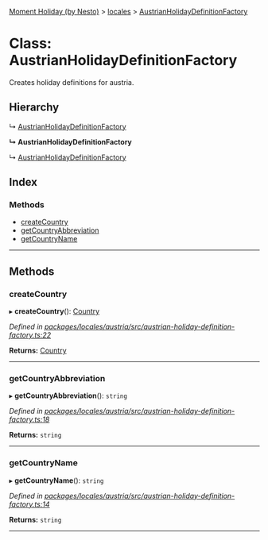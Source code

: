 [Moment Holiday (by Nesto)](../README.md) > [locales](../modules/locales.md) > [AustrianHolidayDefinitionFactory](../classes/locales.austrianholidaydefinitionfactory.md)

# Class: AustrianHolidayDefinitionFactory

Creates holiday definitions for austria.

## Hierarchy

↳  [AustrianHolidayDefinitionFactory](locales.austrianholidaydefinitionfactory.md)

**↳ AustrianHolidayDefinitionFactory**

↳  [AustrianHolidayDefinitionFactory](locales.austrianholidaydefinitionfactory.md)

## Index

### Methods

* [createCountry](locales.austrianholidaydefinitionfactory.md#createcountry)
* [getCountryAbbreviation](locales.austrianholidaydefinitionfactory.md#getcountryabbreviation)
* [getCountryName](locales.austrianholidaydefinitionfactory.md#getcountryname)

---

## Methods

<a id="createcountry"></a>

###  createCountry

▸ **createCountry**(): [Country](_node_modules__nesto_software_moment_holiday_core_src_country_.country.md)

*Defined in [packages/locales/austria/src/austrian-holiday-definition-factory.ts:22](https://github.com/nesto-software/moment-holiday/blob/c39e49d/packages/locales/austria/src/austrian-holiday-definition-factory.ts#L22)*

**Returns:** [Country](_node_modules__nesto_software_moment_holiday_core_src_country_.country.md)

___
<a id="getcountryabbreviation"></a>

###  getCountryAbbreviation

▸ **getCountryAbbreviation**(): `string`

*Defined in [packages/locales/austria/src/austrian-holiday-definition-factory.ts:18](https://github.com/nesto-software/moment-holiday/blob/c39e49d/packages/locales/austria/src/austrian-holiday-definition-factory.ts#L18)*

**Returns:** `string`

___
<a id="getcountryname"></a>

###  getCountryName

▸ **getCountryName**(): `string`

*Defined in [packages/locales/austria/src/austrian-holiday-definition-factory.ts:14](https://github.com/nesto-software/moment-holiday/blob/c39e49d/packages/locales/austria/src/austrian-holiday-definition-factory.ts#L14)*

**Returns:** `string`

___

